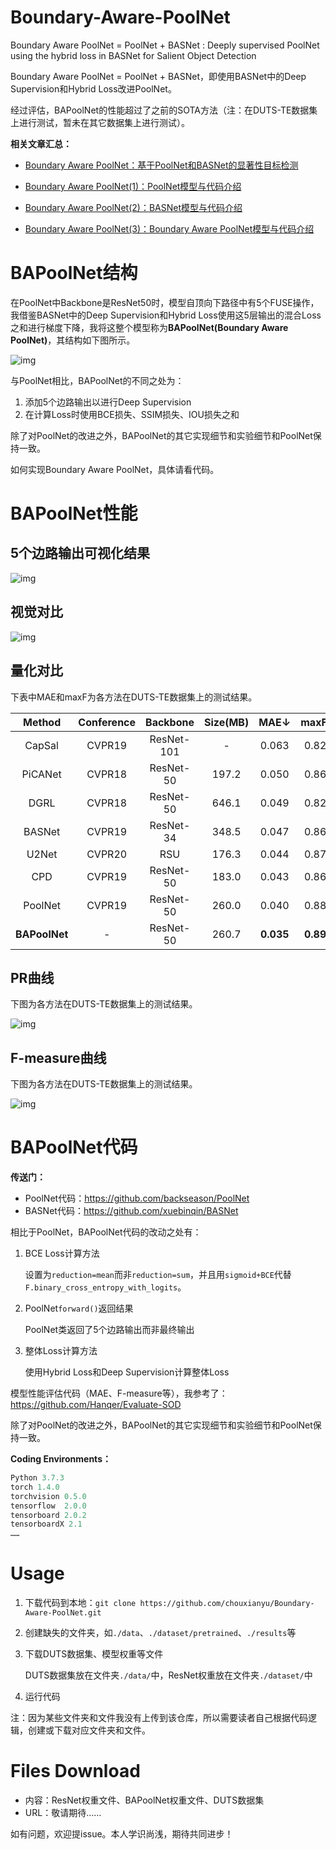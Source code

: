 # Boundary-Aware-PoolNet

Boundary Aware PoolNet = PoolNet + BASNet : Deeply supervised PoolNet using the hybrid loss in BASNet for Salient Object Detection

Boundary Aware PoolNet = PoolNet + BASNet，即使用BASNet中的Deep Supervision和Hybrid Loss改进PoolNet。

经过评估，BAPoolNet的性能超过了之前的SOTA方法（注：在DUTS-TE数据集上进行测试，暂未在其它数据集上进行测试）。

**相关文章汇总：**

- [Boundary Aware PoolNet：基于PoolNet和BASNet的显著性目标检测](https://zhuanlan.zhihu.com/p/359698101)

- [Boundary Aware PoolNet(1)：PoolNet模型与代码介绍](https://zhuanlan.zhihu.com/p/359698301)

- [Boundary Aware PoolNet(2)：BASNet模型与代码介绍](https://zhuanlan.zhihu.com/p/359698320)

- [Boundary Aware PoolNet(3)：Boundary Aware PoolNet模型与代码介绍](https://zhuanlan.zhihu.com/p/359698332)

# BAPoolNet结构

在PoolNet中Backbone是ResNet50时，模型自顶向下路径中有5个FUSE操作，我借鉴BASNet中的Deep Supervision和Hybrid Loss使用这5层输出的混合Loss之和进行梯度下降，我将这整个模型称为**BAPoolNet(Boundary Aware PoolNet)**，其结构如下图所示。

![img](https://pic4.zhimg.com/80/v2-7854dd376ab3ea8529d00b7056343067_720w.jpeg)

与PoolNet相比，BAPoolNet的不同之处为：

1. 添加5个边路输出以进行Deep Supervision
2. 在计算Loss时使用BCE损失、SSIM损失、IOU损失之和

除了对PoolNet的改进之外，BAPoolNet的其它实现细节和实验细节和PoolNet保持一致。

如何实现Boundary Aware PoolNet，具体请看代码。

# BAPoolNet性能

## 5个边路输出可视化结果

![img](https://pic2.zhimg.com/80/v2-1ce1a1a0a3ad8f86bfd91c6755a6018a_720w.jpeg)

## 视觉对比

![img](https://pic4.zhimg.com/80/v2-b507a874646b5988e1e4a6b18c24ecf7_720w.jpeg)

## 量化对比

下表中MAE和maxF为各方法在DUTS-TE数据集上的测试结果。

|    Method     | Conference |  Backbone  | Size(MB) |   MAE↓    |   maxF↑   |
| :-----------: | :--------: | :--------: | :------: | :-------: | :-------: |
|    CapSal     |   CVPR19   | ResNet-101 |    -     |   0.063   |   0.826   |
|    PiCANet    |   CVPR18   | ResNet-50  |  197.2   |   0.050   |   0.860   |
|     DGRL      |   CVPR18   | ResNet-50  |  646.1   |   0.049   |   0.828   |
|    BASNet     |   CVPR19   | ResNet-34  |  348.5   |   0.047   |   0.860   |
|     U2Net     |   CVPR20   |    RSU     |  176.3   |   0.044   |   0.873   |
|      CPD      |   CVPR19   | ResNet-50  |  183.0   |   0.043   |   0.865   |
|    PoolNet    |   CVPR19   | ResNet-50  |  260.0   |   0.040   |   0.880   |
| **BAPoolNet** |     -      | ResNet-50  |  260.7   | **0.035** | **0.892** |

## PR曲线

下图为各方法在DUTS-TE数据集上的测试结果。

![img](https://pic4.zhimg.com/80/v2-e6ad03d7c136cf33416ad169bf0f89fc_720w.png)

## F-measure曲线

下图为各方法在DUTS-TE数据集上的测试结果。

![img](https://pic2.zhimg.com/80/v2-94a0c6ae4d9e04127fdc38ece5310ae7_720w.png)

# BAPoolNet代码

**传送门：**

- PoolNet代码：https://github.com/backseason/PoolNet
- BASNet代码：https://github.com/xuebinqin/BASNet

相比于PoolNet，BAPoolNet代码的改动之处有：

1. BCE Loss计算方法

	设置为`reduction=mean`而非`reduction=sum`，并且用`sigmoid+BCE`代替`F.binary_cross_entropy_with_logits`。

2. PoolNet`forward()`返回结果

	PoolNet类返回了5个边路输出而非最终输出

3. 整体Loss计算方法

	使用Hybrid Loss和Deep Supervision计算整体Loss

模型性能评估代码（MAE、F-measure等），我参考了：https://github.com/Hanqer/Evaluate-SOD

除了对PoolNet的改进之外，BAPoolNet的其它实现细节和实验细节和PoolNet保持一致。

**Coding Environments：**

```python
Python 3.7.3
torch 1.4.0
torchvision 0.5.0
tensorflow  2.0.0
tensorboard 2.0.2
tensorboardX 2.1
……
```

# Usage

1. 下载代码到本地：`git clone https://github.com/chouxianyu/Boundary-Aware-PoolNet.git`

2. 创建缺失的文件夹，如`./data`、`./dataset/pretrained`、`./results`等

3. 下载DUTS数据集、模型权重等文件

	DUTS数据集放在文件夹`./data/`中，ResNet权重放在文件夹`./dataset/`中

4. 运行代码

注：因为某些文件夹和文件我没有上传到该仓库，所以需要读者自己根据代码逻辑，创建或下载对应文件夹和文件。

# Files Download

- 内容：ResNet权重文件、BAPoolNet权重文件、DUTS数据集
- URL：敬请期待……

如有问题，欢迎提issue。本人学识尚浅，期待共同进步！

